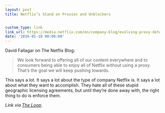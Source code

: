 ```yaml
---
layout: post
title: Netflix’s Stand on Proxies and Unblockers


custom_type: link
link_url: https://media.netflix.com/en/company-blog/evolving-proxy-detection-as-a-global-service
date: '2016-01-18 00:00:00'
---
```

David Fallagar on The Netflix Blog:

> We look forward to offering all of our content everywhere and to consumers being able to enjoy all of Netflix without using a proxy. That’s the goal we will keep pushing towards.

This says a lot. It says a lot about the type of company Netflix is. It says a lot about what they want to accomplish. They hate all of these stupid geographic licensing agreements, but until they’re done away with, the right thing to do is enforce them.

*Link via [The Loop](http://www.loopinsight.com/2016/01/15/what-netflix-said-about-fighting-proxiesunblockers-that-bypass-country-restrictions/)*.
